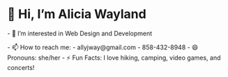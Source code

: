  <h1>👋 Hi, I’m Alicia Wayland</h1>
<p>- 👀 I’m interested in Web Design and Development</p>
- 📫 How to reach me:
- allyjway@gmail.com
- 858-432-8948
- 😄 Pronouns: she/her
- ⚡ Fun Facts: I love hiking, camping, video games, and concerts!

<!---
allyjway/allyjway is a ✨ special ✨ repository because its `README.md` (this file) appears on your GitHub profile.
You can click the Preview link to take a look at your changes.
--->
